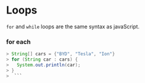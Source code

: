 # Loops

`for` and `while` loops are the same syntax as javaScript.

### for each

 ```java
> String[] cars = {"BYD", "Tesla", "Ion"}
> for (String car : cars) {
>   System.out.println(car);
> }
>  ```
